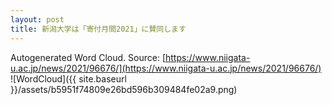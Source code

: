 ```yaml
---
layout: post
title: 新潟大学は「寄付月間2021」に賛同します
---
```

Autogenerated Word Cloud.
Source\: [https://www.niigata-u.ac.jp/news/2021/96676/](https://www.niigata-u.ac.jp/news/2021/96676/)
![WordCloud]({{ site.baseurl }}/assets/b5951f74809e26bd596b309484fe02a9.png)